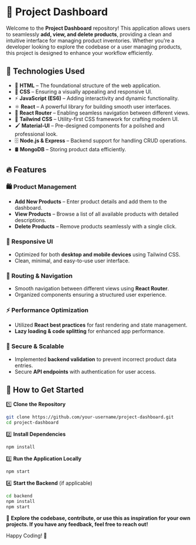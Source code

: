 # 🚀 Project Dashboard

Welcome to the **Project Dashboard** repository! This application allows users to seamlessly **add, view, and delete products**, providing a clean and intuitive interface for managing product inventories. Whether you're a developer looking to explore the codebase or a user managing products, this project is designed to enhance your workflow efficiently.

## 🌟 Technologies Used

- 🎨 **HTML** – The foundational structure of the web application.
- 💅 **CSS** – Ensuring a visually appealing and responsive UI.
- ⚡ **JavaScript (ES6)** – Adding interactivity and dynamic functionality.
- ⚛️ **React** – A powerful library for building smooth user interfaces.
- 🔀 **React Router** – Enabling seamless navigation between different views.
- 🎨 **Tailwind CSS** – Utility-first CSS framework for crafting modern UI.
- 🖌 **Material-UI** – Pre-designed components for a polished and professional look.
- 🗄️ **Node.js & Express** – Backend support for handling CRUD operations.
- 🛢️ **MongoDB** – Storing product data efficiently.

## 🔥 Features

### 🛍️ Product Management
- **Add New Products** – Enter product details and add them to the dashboard.
- **View Products** – Browse a list of all available products with detailed descriptions.
- **Delete Products** – Remove products seamlessly with a single click.

### 📱 Responsive UI
- Optimized for both **desktop and mobile devices** using Tailwind CSS.
- Clean, minimal, and easy-to-use user interface.

### 🔗 Routing & Navigation
- Smooth navigation between different views using **React Router**.
- Organized components ensuring a structured user experience.

### ⚡ Performance Optimization
- Utilized **React best practices** for fast rendering and state management.
- **Lazy loading & code splitting** for enhanced app performance.

### 🔐 Secure & Scalable
- Implemented **backend validation** to prevent incorrect product data entries.
- Secure **API endpoints** with authentication for user access.

## 📖 How to Get Started

1️⃣ **Clone the Repository**
```bash
git clone https://github.com/your-username/project-dashboard.git
cd project-dashboard
```

2️⃣ **Install Dependencies**
```bash
npm install
```

3️⃣ **Run the Application Locally**
```bash
npm start
```

4️⃣ **Start the Backend** (if applicable)
```bash
cd backend
npm install
npm start
```

🚀 **Explore the codebase, contribute, or use this as inspiration for your own projects. If you have any feedback, feel free to reach out!**

Happy Coding! 🎉

